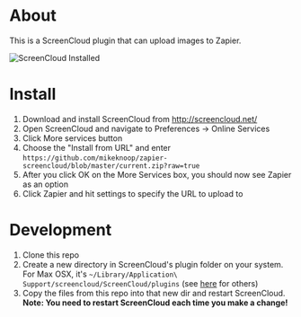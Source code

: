# About

This is a ScreenCloud plugin that can upload images to Zapier.

![ScreenCloud Installed](http://i.imgur.com/thAg857.png)

# Install

1. Download and install ScreenCloud from http://screencloud.net/
2. Open ScreenCloud and navigate to Preferences -> Online Services
3. Click More services button
4. Choose the "Install from URL" and enter `https://github.com/mikeknoop/zapier-screencloud/blob/master/current.zip?raw=true`
5. After you click OK on the More Services box, you should now see Zapier as an option
6. Click Zapier and hit settings to specify the URL to upload to


# Development

1. Clone this repo
2. Create a new directory in ScreenCloud's plugin folder on your system. For Max OSX, it's `~/Library/Application\ Support/screencloud/ScreenCloud/plugins` (see [here](https://github.com/olav-st/screencloud/wiki/Plugin-Overview#the-plugin-folder) for others)
3. Copy the files from this repo into that new dir and restart ScreenCloud. **Note: You need to restart ScreenCloud each time you make a change!**
